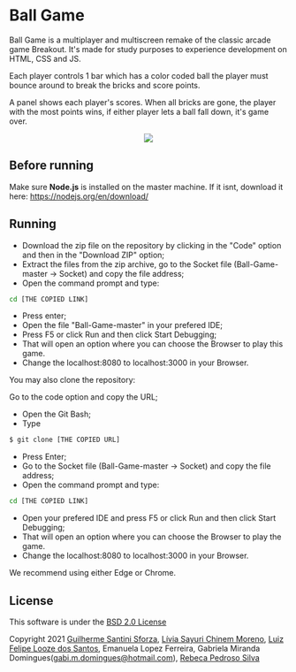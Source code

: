 # Ball Game
 
Ball Game is a multiplayer and multiscreen remake of the classic arcade game Breakout. It's made for study purposes to experience development on HTML, CSS and JS. 

Each player controls 1 bar which has a color coded ball the player must bounce around to break the bricks and score points.

A panel shows each player's scores. When all bricks are gone, the player with the most points wins, if either player lets a ball fall down, it's game over.


  <div align="center">
   <img src="https://user-images.githubusercontent.com/69463877/138555277-f3ddf800-6f9a-4304-8eb7-be5b035f6ecf.png">
  </div>
  
## Before running

Make sure **Node.js** is installed on the master machine. 
If it isnt, download it here: https://nodejs.org/en/download/ 

## Running 

- Download the zip file on the repository by clicking in the "Code" option and then in the "Download ZIP" option;
- Extract the files from the zip archive, go to the Socket file (Ball-Game-master -> Socket) and copy the file address;
- Open the command prompt and type:
```bash 
cd [THE COPIED LINK]
```
- Press enter;
- Open the file "Ball-Game-master" in your prefered IDE;
- Press F5 or click Run and then click Start Debugging;
- That will open an option where you can choose the Browser to play this game.
- Change the localhost:8080 to localhost:3000 in your Browser.

You may also clone the repository:

Go to the code option and copy the URL;
- Open the Git Bash;
- Type
```bash 
$ git clone [THE COPIED URL]
```
- Press Enter;
- Go to the Socket file (Ball-Game-master -> Socket) and copy the file address;
- Open the command prompt and type:
```bash 
cd [THE COPIED LINK]
```
- Open your prefered IDE and press F5 or click Run and then click Start Debugging;
- That will open an option where you can choose the Browser to play the game.
- Change the localhost:8080 to localhost:3000 in your Browser.

We recommend using either Edge or Chrome. 
    
## License

This software  is under the [BSD 2.0 License](https://en.wikipedia.org/wiki/BSD_licenses)

Copyright 2021 [Guilherme Santini Sforza](https://www.linkedin.com/in/guilherme-santini-sforza-a63528110/), [Lívia Sayuri Chinem Moreno](https://www.linkedin.com/in/lívia-sayuri-40143018a), [Luiz Felipe Looze dos Santos](https://www.linkedin.com/in/luiz-felipe-144791196), Emanuela Lopez Ferreira, Gabriela Miranda Domingues(gabi.m.domingues@hotmail.com), [Rebeca Pedroso Silva](https://www.linkedin.com/mwlite/in/rebeca-pedroso-590a64170)

 
